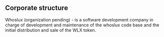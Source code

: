 Corporate structure
---

Whoslux (organization pending) - is a software development company in charge of development and maintenance of the whoslux code base and the initial distribution and sale of the WLX token.
